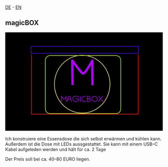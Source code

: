[DE](index.md) - [EN](index_en.md)
## magicBOX

![](magicBOX.jpg)

Ich konstruiere eine Essensdose die sich selbst erwärmen und kühlen kann.
Außerdem ist die Dose mit LEDs aussgestattet.
Sie kann mit einem USB–C Kabel aufgeleden werden und hält für ca. 2 Tage

Der Preis soll bei ca. 40–80 EURO liegen.
